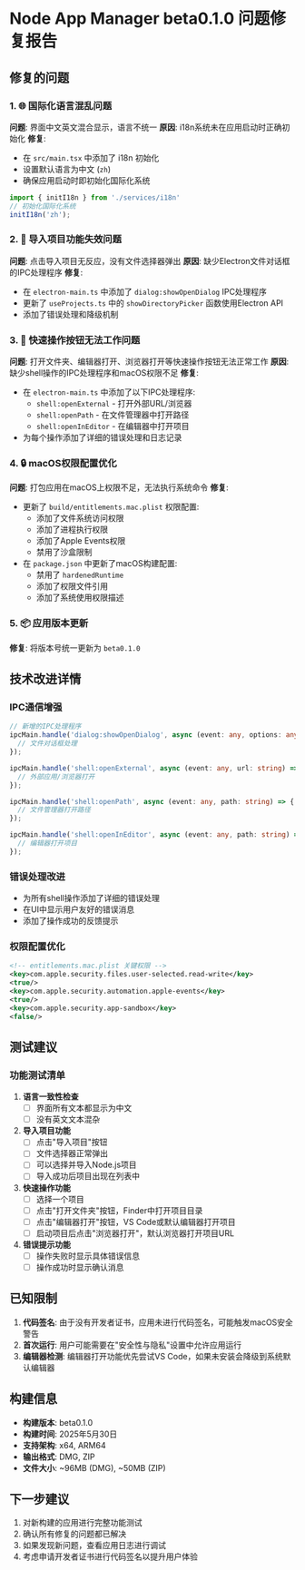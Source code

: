 # Node App Manager beta0.1.0 问题修复报告

## 修复的问题

### 1. 🌐 国际化语言混乱问题
**问题**: 界面中文英文混合显示，语言不统一
**原因**: i18n系统未在应用启动时正确初始化
**修复**: 
- 在 `src/main.tsx` 中添加了 i18n 初始化
- 设置默认语言为中文 (`zh`)
- 确保应用启动时即初始化国际化系统

```typescript
import { initI18n } from './services/i18n'
// 初始化国际化系统
initI18n('zh');
```

### 2. 📁 导入项目功能失效问题
**问题**: 点击导入项目无反应，没有文件选择器弹出
**原因**: 缺少Electron文件对话框的IPC处理程序
**修复**:
- 在 `electron-main.ts` 中添加了 `dialog:showOpenDialog` IPC处理程序
- 更新了 `useProjects.ts` 中的 `showDirectoryPicker` 函数使用Electron API
- 添加了错误处理和降级机制

### 3. 🚀 快速操作按钮无法工作问题  
**问题**: 打开文件夹、编辑器打开、浏览器打开等快速操作按钮无法正常工作
**原因**: 缺少shell操作的IPC处理程序和macOS权限不足
**修复**:
- 在 `electron-main.ts` 中添加了以下IPC处理程序:
  - `shell:openExternal` - 打开外部URL/浏览器
  - `shell:openPath` - 在文件管理器中打开路径
  - `shell:openInEditor` - 在编辑器中打开项目
- 为每个操作添加了详细的错误处理和日志记录

### 4. 🔒 macOS权限配置优化
**问题**: 打包应用在macOS上权限不足，无法执行系统命令
**修复**:
- 更新了 `build/entitlements.mac.plist` 权限配置:
  - 添加了文件系统访问权限
  - 添加了进程执行权限  
  - 添加了Apple Events权限
  - 禁用了沙盒限制
- 在 `package.json` 中更新了macOS构建配置:
  - 禁用了 `hardenedRuntime`
  - 添加了权限文件引用
  - 添加了系统使用权限描述

### 5. 📦 应用版本更新
**修复**: 将版本号统一更新为 `beta0.1.0`

## 技术改进详情

### IPC通信增强
```typescript
// 新增的IPC处理程序
ipcMain.handle('dialog:showOpenDialog', async (event: any, options: any) => {
  // 文件对话框处理
});

ipcMain.handle('shell:openExternal', async (event: any, url: string) => {
  // 外部应用/浏览器打开
});

ipcMain.handle('shell:openPath', async (event: any, path: string) => {
  // 文件管理器打开路径
});

ipcMain.handle('shell:openInEditor', async (event: any, path: string) => {
  // 编辑器打开项目
});
```

### 错误处理改进
- 为所有shell操作添加了详细的错误处理
- 在UI中显示用户友好的错误消息
- 添加了操作成功的反馈提示

### 权限配置优化
```xml
<!-- entitlements.mac.plist 关键权限 -->
<key>com.apple.security.files.user-selected.read-write</key>
<true/>
<key>com.apple.security.automation.apple-events</key>
<true/>
<key>com.apple.security.app-sandbox</key>
<false/>
```

## 测试建议

### 功能测试清单
1. **语言一致性检查**
   - [ ] 界面所有文本都显示为中文
   - [ ] 没有英文文本混杂

2. **导入项目功能**
   - [ ] 点击"导入项目"按钮
   - [ ] 文件选择器正常弹出
   - [ ] 可以选择并导入Node.js项目
   - [ ] 导入成功后项目出现在列表中

3. **快速操作功能**
   - [ ] 选择一个项目
   - [ ] 点击"打开文件夹"按钮，Finder中打开项目目录
   - [ ] 点击"编辑器打开"按钮，VS Code或默认编辑器打开项目
   - [ ] 启动项目后点击"浏览器打开"，默认浏览器打开项目URL

4. **错误提示功能**
   - [ ] 操作失败时显示具体错误信息
   - [ ] 操作成功时显示确认消息

## 已知限制

1. **代码签名**: 由于没有开发者证书，应用未进行代码签名，可能触发macOS安全警告
2. **首次运行**: 用户可能需要在"安全性与隐私"设置中允许应用运行
3. **编辑器检测**: 编辑器打开功能优先尝试VS Code，如果未安装会降级到系统默认编辑器

## 构建信息

- **构建版本**: beta0.1.0
- **构建时间**: 2025年5月30日
- **支持架构**: x64, ARM64
- **输出格式**: DMG, ZIP
- **文件大小**: ~96MB (DMG), ~50MB (ZIP)

## 下一步建议

1. 对新构建的应用进行完整功能测试
2. 确认所有修复的问题都已解决
3. 如果发现新问题，查看应用日志进行调试
4. 考虑申请开发者证书进行代码签名以提升用户体验
